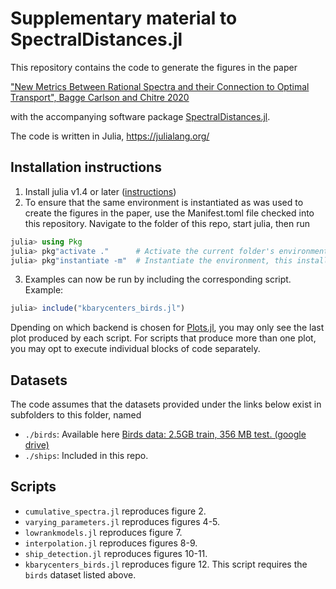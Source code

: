 # Supplementary material to SpectralDistances.jl
This repository contains the code to generate the figures in the paper

["New Metrics Between Rational Spectra and their Connection to Optimal Transport", Bagge Carlson and Chitre 2020](http://arxiv.org/abs/2004.09152)

with the accompanying software package [SpectralDistances.jl](https://github.com/baggepinnen/SpectralDistances.jl).

The code is written in Julia, https://julialang.org/

## Installation instructions
1. Install julia v1.4 or later ([instructions](https://julialang.org/downloads/))
2. To ensure that the same environment is instantiated as was used to create the figures in the paper, use the Manifest.toml file checked into this repository. Navigate to the folder of this repo, start julia, then run
```julia
julia> using Pkg
julia> pkg"activate ."      # Activate the current folder's environment
julia> pkg"instantiate -m"  # Instantiate the environment, this installs all packages
```
3. Examples can now be run by including the corresponding script. Example:
```julia
julia> include("kbarycenters_birds.jl")
```
Dpending on which backend is chosen for [Plots.jl](http://docs.juliaplots.org/latest/install/), you may only see the last plot produced by each script. For scripts that produce more than one plot, you may opt to execute individual blocks of code separately.




## Datasets
The code assumes that the datasets provided under the links below exist in subfolders to this folder, named
- `./birds`: Available here [Birds data: 2.5GB train, 356 MB test. (google drive)](https://drive.google.com/open?id=1jMGMjj-KPJ8b4qoFo5WZqrOVr3sHzwDf)
- `./ships`: Included in this repo.



## Scripts
- `cumulative_spectra.jl` reproduces figure 2.
- `varying_parameters.jl` reproduces figures 4-5.
- `lowrankmodels.jl` reproduces figure 7.
- `interpolation.jl` reproduces figures 8-9.
- `ship_detection.jl` reproduces figures 10-11.
- `kbarycenters_birds.jl` reproduces figure 12. This script requires the `birds` dataset listed above.
